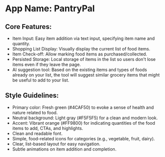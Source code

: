 # **App Name**: PantryPal

## Core Features:

- Item Input: Easy item addition via text input, specifying item name and quantity.
- Shopping List Display: Visually display the current list of food items.
- Item Check-off: Allow marking food items as purchased/collected.
- Persisted Storage: Local storage of items in the list so users don't lose items even if they leave the page.
- AI suggestion tool: Based on the existing items and types of foods already on your list, the tool will suggest similar grocery items that might be useful to add to your list.

## Style Guidelines:

- Primary color: Fresh green (#4CAF50) to evoke a sense of health and nature related to food.
- Neutral background: Light gray (#F5F5F5) for a clean and modern look.
- Accent: Vibrant orange (#FF9800) for indicating quantities of the food items to add, CTAs, and highlights.
- Clean and readable font.
- Simple, food-related icons for categories (e.g., vegetable, fruit, dairy).
- Clear, list-based layout for easy navigation.
- Subtle animations on item addition and completion.